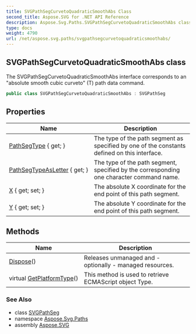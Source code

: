 ```yaml
---
title: SVGPathSegCurvetoQuadraticSmoothAbs Class
second_title: Aspose.SVG for .NET API Reference
description: Aspose.Svg.Paths.SVGPathSegCurvetoQuadraticSmoothAbs class. The SVGPathSegCurvetoQuadraticSmoothAbs interface corresponds to an absolute smooth cubic curveto T path data command
type: docs
weight: 4790
url: /net/aspose.svg.paths/svgpathsegcurvetoquadraticsmoothabs/
---
```

## SVGPathSegCurvetoQuadraticSmoothAbs class

The SVGPathSegCurvetoQuadraticSmoothAbs interface corresponds to an "absolute smooth cubic curveto" (T) path data command.

```csharp
public class SVGPathSegCurvetoQuadraticSmoothAbs : SVGPathSeg
```

## Properties

| Name | Description |
| --- | --- |
| [PathSegType](../../aspose.svg.paths/svgpathseg/pathsegtype/) { get; } | The type of the path segment as specified by one of the constants defined on this interface. |
| [PathSegTypeAsLetter](../../aspose.svg.paths/svgpathseg/pathsegtypeasletter/) { get; } | The type of the path segment, specified by the corresponding one character command name. |
| [X](../../aspose.svg.paths/svgpathsegcurvetoquadraticsmoothabs/x/) { get; set; } | The absolute X coordinate for the end point of this path segment. |
| [Y](../../aspose.svg.paths/svgpathsegcurvetoquadraticsmoothabs/y/) { get; set; } | The absolute Y coordinate for the end point of this path segment. |

## Methods

| Name | Description |
| --- | --- |
| [Dispose](../../aspose.svg.datatypes/svgvaluetype/dispose/)() | Releases unmanaged and - optionally - managed resources. |
| virtual [GetPlatformType](../../aspose.svg.dom/domobject/getplatformtype/)() | This method is used to retrieve ECMAScript object Type. |

### See Also

* class [SVGPathSeg](../svgpathseg/)
* namespace [Aspose.Svg.Paths](../../aspose.svg.paths/)
* assembly [Aspose.SVG](../../)
